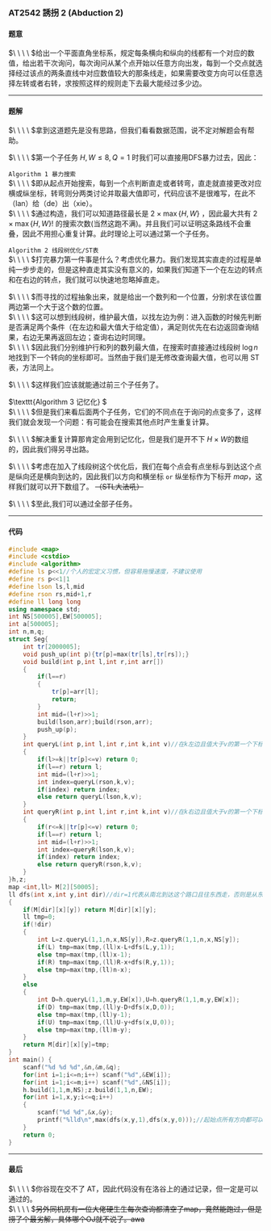 ### AT2542 誘拐 2 (Abduction 2)  
#### 题意  
$\ \ \ \ $给出一个平面直角坐标系，规定每条横向和纵向的线都有一个对应的数值，给出若干次询问，每次询问从某个点开始以任意方向出发，每到一个交点就选择经过该点的两条直线中对应数值较大的那条线走，如果需要改变方向可以任意选择左转或者右转，求按照这样的规则走下去最大能经过多少边。  

------------
#### 题解  
$\ \ \ \ $拿到这道题先是没有思路，但我们看看数据范围，说不定对解题会有帮助。  

$\ \ \ \ $第一个子任务 $H,W \le 8,Q=1$ 时我们可以直接用DFS暴力过去，因此： 

$\texttt{Algorithm 1 暴力搜索}$  
$\ \ \ \ $即从起点开始搜索，每到一个点判断直走或者转弯，直走就直接更改对应横或纵坐标，转弯则分两类讨论并取最大值即可，代码应该不是很难写，在此不（lan）给（de）出（xie）。  
$\ \ \ \ $通过构造，我们可以知道路径最长是 $2\times \max\{H,W\}$ ，因此最大共有 $2\times \max\{H,W\}!$ 的搜索次数(当然这跑不满)。并且我们可以证明这条路线不会重叠，因此不用担心重复计算。此时理论上可以通过第一个子任务。  

$\texttt{Algorithm 2 线段树优化/ST表}$  
$\ \ \ \ $打完暴力第一件事是什么？考虑优化暴力。我们发现其实直走的过程是单纯一步步走的，但是这种直走其实没有意义的，如果我们知道下一个在左边的转点和在右边的转点，我们就可以快速地忽略掉直走。  

$\ \ \ \ $而寻找的过程抽象出来，就是给出一个数列和一个位置，分别求在该位置两边第一个大于这个数的位置。  
$\ \ \ \ $这可以想到线段树，维护最大值，以找左边为例：进入函数的时候先判断是否满足两个条件（在左边和最大值大于给定值），满足则优先在右边返回查询结果，右边无果再返回左边；查询右边时同理。  
$\ \ \ \ $因此我们分别维护行和列的数列最大值，在搜索时直接通过线段树 $\log n$ 地找到下一个转向的坐标即可。当然由于我们是无修改查询最大值，也可以用 ST 表，方法同上。

$\ \ \ \ $这样我们应该就能通过前三个子任务了。  

$\texttt{Algorithm 3 记忆化} $  
$\ \ \ \ $但是我们来看后面两个子任务，它们的不同点在于询问的点变多了，这样我们就会发现一个问题：有可能会在搜索其他点时产生重复计算。  

$\ \ \ \ $解决重复计算那肯定会用到记忆化，但是我们是开不下 $H\times W$的数组的，因此我们得另寻出路。  

$\ \ \ \ $考虑在加入了线段树这个优化后，我们在每个点会有点坐标与到达这个点是纵向还是横向到达的，因此我们以方向和横坐标 $\texttt{or}$ 纵坐标作为下标开 $map$，这样我们就可以开下数组了。 ~~（STL大法吼）~~  

$\ \ \ \ $至此,我们可以通过全部子任务。  

------------
#### 代码 
```cpp
#include <map>
#include <cstdio>
#include <algorithm>
#define ls p<<1//个人的宏定义习惯，但容易拖慢速度，不建议使用
#define rs p<<1|1
#define lson ls,l,mid
#define rson rs,mid+1,r
#define ll long long
using namespace std;
int NS[500005],EW[500005];
int a[500005];
int n,m,q;
struct Seg{
	int tr[2000005];
	void push_up(int p){tr[p]=max(tr[ls],tr[rs]);}
	void build(int p,int l,int r,int arr[])
	{
		if(l==r)
		{
			tr[p]=arr[l];
			return;
		}
		int mid=(l+r)>>1;
		build(lson,arr);build(rson,arr);
		push_up(p);
	}
	int queryL(int p,int l,int r,int k,int v)//在k左边且值大于v的第一个下标 
	{
		if(l>=k||tr[p]<=v) return 0;
		if(l==r) return l;
		int mid=(l+r)>>1;
		int index=queryL(rson,k,v);
		if(index) return index;
		else return queryL(lson,k,v);
	}
	int queryR(int p,int l,int r,int k,int v)//在k右边且值大于v的第一个下标 
	{
		if(r<=k||tr[p]<=v) return 0;
		if(l==r) return l;
		int mid=(l+r)>>1;
		int index=queryR(lson,k,v);
		if(index) return index;
		else return queryR(rson,k,v);
	}
}h,z;
map <int,ll> M[2][50005];
ll dfs(int x,int y,int dir)//dir=1代表从南北到达这个路口且往东西走，否则是从东西到达这个路口且往南北走
{
	if(M[dir][x][y]) return M[dir][x][y];
	ll tmp=0;
	if(!dir)
	{
		int L=z.queryL(1,1,n,x,NS[y]),R=z.queryR(1,1,n,x,NS[y]);
		if(L) tmp=max(tmp,(ll)x-L+dfs(L,y,1));
		else tmp=max(tmp,(ll)x-1);
		if(R) tmp=max(tmp,(ll)R-x+dfs(R,y,1));
		else tmp=max(tmp,(ll)n-x);
	}
	else
	{
		int D=h.queryL(1,1,m,y,EW[x]),U=h.queryR(1,1,m,y,EW[x]);
		if(D) tmp=max(tmp,(ll)y-D+dfs(x,D,0));
		else tmp=max(tmp,(ll)y-1);
		if(U) tmp=max(tmp,(ll)U-y+dfs(x,U,0));
		else tmp=max(tmp,(ll)m-y);
	}
	return M[dir][x][y]=tmp;
}
int main() {
	scanf("%d %d %d",&n,&m,&q);
	for(int i=1;i<=n;i++) scanf("%d",&EW[i]);
	for(int i=1;i<=m;i++) scanf("%d",&NS[i]);
	h.build(1,1,m,NS);z.build(1,1,n,EW);
	for(int i=1,x,y;i<=q;i++)
	{
		scanf("%d %d",&x,&y);
		printf("%lld\n",max(dfs(x,y,1),dfs(x,y,0)));//起始点所有方向都可以
	}
	return 0;
}
```  
----
#### 最后  
$\ \ \ \ $你谷现在交不了 AT，因此代码没有在洛谷上的通过记录，但一定是可以通过的。  
$\ \ \ \ $~~另外同机房有一位大佬硬生生每次查询都清空了map，竟然能跑过，但是捞了个最劣解，具体哪个OJ就不说了。awa~~